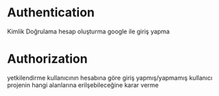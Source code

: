 # Authentication 
Kimlik Doğrulama
hesap oluşturma 
google ile giriş yapma

# Authorization

yetkilendirme
kullanıcının hesabına göre 
giriş yapmış/yapmamış kullanıcı 
projenin hangi alanlarına erilşebileceğine karar verme